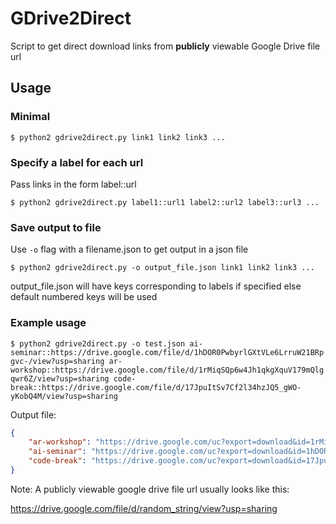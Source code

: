 # GDrive2Direct

Script to get direct download links from **publicly** viewable Google Drive file url

## Usage

### Minimal

`$ python2 gdrive2direct.py link1 link2 link3 ...`

### Specify a label for each url

Pass links in the form label::url

`$ python2 gdrive2direct.py label1::url1 label2::url2 label3::url3 ...`

### Save output to file

Use `-o` flag with a filename.json to get output in a json file

`$ python2 gdrive2direct.py -o output_file.json link1 link2 link3 ...`

output_file.json will have keys corresponding to labels if specified else default numbered keys will be used

### Example usage
`$ python2 gdrive2direct.py -o test.json ai-seminar::https://drive.google.com/file/d/1hDOR0PwbyrlGXtVLe6LrruW21BRpgvc-/view?usp=sharing ar-workshop::https://drive.google.com/file/d/1rMiqSQp6w4Jh1qkgXquV179mQlgqwr6Z/view?usp=sharing code-break::https://drive.google.com/file/d/17JpuItSv7Cf2l34hzJQ5_gWO-yKobQ4M/view?usp=sharing`

Output file:
```json
{
    "ar-workshop": "https://drive.google.com/uc?export=download&id=1rMiqSQp6w4Jh1qkgXquV179mQlgqwr6Z", 
    "ai-seminar": "https://drive.google.com/uc?export=download&id=1hDOR0PwbyrlGXtVLe6LrruW21BRpgvc-", 
    "code-break": "https://drive.google.com/uc?export=download&id=17JpuItSv7Cf2l34hzJQ5_gWO-yKobQ4M"
}
```


Note: A publicly viewable google drive file url usually looks like this:

https://drive.google.com/file/d/random_string/view?usp=sharing

